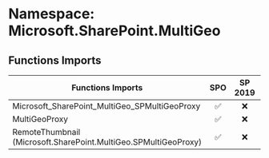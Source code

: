 # Namespace: Microsoft.SharePoint.MultiGeo

## Functions Imports

Functions Imports | SPO | SP 2019 | SP 2016 | SP 2013
----------|:---:|:-------:|:-------:|:-------:
Microsoft_SharePoint_MultiGeo_SPMultiGeoProxy | ✅ | ❌ | ❌ | ❌
MultiGeoProxy | ✅ | ❌ | ❌ | ❌
RemoteThumbnail (Microsoft.SharePoint.MultiGeo.SPMultiGeoProxy) | ✅ | ❌ | ❌ | ❌